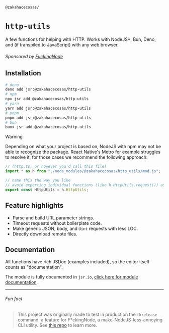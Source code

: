 <!-- markdownlint-disable md001 md041 -->

`@zakahacecosas/`

# `http-utils`

A few functions for helping with HTTP. Works with NodeJS*, Bun, Deno, and (if transpiled to JavaScript) with any web browser.

###### Sponsored by [FuckingNode](#fun-fact)

## Installation

```bash
# deno
deno add jsr:@zakahacecosas/http-utils
# npm
npx jsr add @zakahacecosas/http-utils
# yarn
yarn add jsr:@zakahacecosas/http-utils
# pnpm
pnpm add jsr:@zakahacecosas/http-utils
# bun
bunx jsr add @zakahacecosas/http-utils
```

> [!WARNING]
> Depending on what your project is based on, NodeJS with npm may not be able to recognize the package. React Native's Metro for example struggles to resolve it, for those cases we recommend the following approach:
>
> ```ts
> // (http.ts, or however you'd call this file)
> import * as h from "./node_modules/@zakahacecosas/http_utils/mod.js";
>
> // name this the way you like
> // avoid exporting individual functions (like h.HttpUtils.request()) as some of them don't work if not used from the full object
> export const HttpUtils = h.HttpUtils;
> ```

## Feature highlights

- Parse and build URL parameter strings.
- Timeout requests without boilerplate code.
- Make generic JSON, body, and `Uint` requests with less LOC.
- Directly download remote files.

## Documentation

All functions have rich JSDoc (examples included), so the editor itself counts as "documentation".

The module is fully documented in `jsr.io`, [click here for module documentation](https://jsr.io/@zakahacecosas/http-utils/doc/~/HttpUtils).

---

###### Fun fact

> This project was originally made to test in production the `fkrelease` command, a feature for F\*ckingNode, a make-NodeJS-less-annoying CLI utility. See [this repo](https://github.com/FuckingNode/FuckingNode) to learn more.
